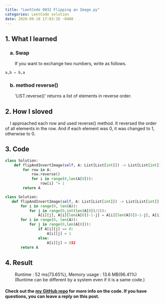 ```yaml
---
title: "LeetCode 0832 Flipping an Image.py"
categories: LeetCode solution
date: 2020-09-18 17:03:28 -0400
---
```


## 1. What I learned
### &nbsp;&nbsp;&nbsp;&nbsp;a. Swap
&nbsp;&nbsp;&nbsp;&nbsp;&nbsp;&nbsp;&nbsp;&nbsp;If you want to exchange two numbers, write as follows.
```python
a,b = b,a
```

### &nbsp;&nbsp;&nbsp;&nbsp;b. method reverse()  
&nbsp;&nbsp;&nbsp;&nbsp;&nbsp;&nbsp;&nbsp;&nbsp;'LIST.reverse()' returns a list of elements in reverse order.  

## 2. How I sloved
&nbsp;&nbsp;&nbsp;&nbsp;I approached each row and used reverse() method. It reversed the order of all elements in the row. And if each element was 0, it was changed to 1, otherwise to 0.   

## 3. Code
```python
class Solution:
    def flipAndInvertImage(self, A: List[List[int]]) -> List[List[int]]:
        for row in A:
            row.reverse()
            for i in range(0,len(A[0])):
                row[i] ^= 1
        return A
```

```python
class Solution:
   def flipAndInvertImage(self, A: List[List[int]]) -> List[List[int]]:
       for i in range(0, len(A)):
           for j in range(0,int(len(A[0])/2)):
               A[i][j], A[i][len(A[0])-1-j] = A[i][len(A[0])-1-j], A[i][j]
       for i in range(0, len(A)):
           for j in range(0,len(A[0])):
               if A[i][j] == 0:
                   A[i][j] = 1
               else:
                   A[i][j] = 032
       return A
```
## 4. Result
&nbsp;&nbsp;&nbsp;&nbsp;&nbsp;&nbsp;&nbsp;&nbsp;Runtime : 52 ms(73.65%), Memory usage : 13.6 MB(96.41%)  
&nbsp;&nbsp;&nbsp;&nbsp;&nbsp;&nbsp;&nbsp;&nbsp;(Runtime can be different by a system even if it is a same code.)

#### Check out the [my GitHub repo][hyuk-gh] for more info on the code. If you have questions, you can leave a reply on this post.

[hyuk-gh]:   https://github.com/dlgur1994/StudyAlgorithms
